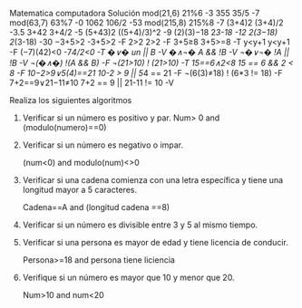 Matematica	computadora	Solución
mod(21,6)	21%6			-3
355		35/5			-7
mod(63,7)	63%7			-0
1062		106/2			-53
mod(215,8)	215%8			-7
(3+4)2		(3+4)/2			-3.5
3+42		3+4/2			-5
(5+43)2		((5+4)/3)^2		-9
(2)(3)−18	2*3-18			-12
2(3−18)		2*(3-18)		-30
−3+5>2		-3+5>2			-F
2>2		2>2			-F
3+5≥8		3+5>=8			-T
y<y+1		y<y+1			-F
(−7)(42)<0	-7*4/2<0		-T
�∨�		un || B			-V
�∧¬�		A && !B			-V
¬�∨¬�		!A || !B		-V
¬(�∧�)		!(A && B)		-F
¬(21>10)	! (21>10)		-T
15==6∧2<8	15 == 6 && 2 < 8	-F
10−2>9∨5(4)==21	10-2 > 9 || 5*4 == 21	-F
¬(6(3)≠18)	! (6*3 != 18)		-F
7+2==9∨21−11≠10	7+2 == 9 || 21-11 != 10	-V

Realiza los siguientes algoritmos

1.	Verificar si un número es positivo y par.
	Num> 0 and (modulo(numero)==0)

2.	Verificar si un número es negativo o impar.

	(num<0)  and modulo(num)<>0

3.	Verificar si una cadena comienza con una letra específica y tiene una longitud mayor a 5 caracteres.

	Cadena==A and (longitud cadena ==8)

4.	Verificar si un número es divisible entre 3 y 5 al mismo tiempo.

5.	Verificar si una persona es mayor de edad y tiene licencia de conducir.

	Persona>=18 and persona tiene liciencia

6.	Verifique si un número es mayor que 10 y menor que 20.

	Num>10 and num<20
